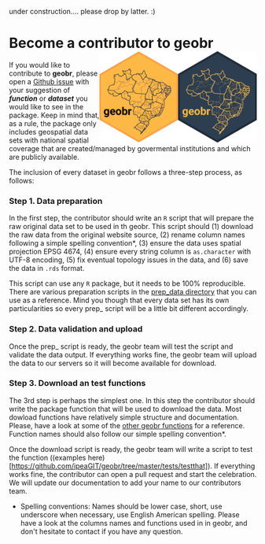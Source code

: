 under construction.... please drop by latter. :)

# Become a contributor to **geobr** <img align="right" src="man/figures/geobr_logo_b.png" alt="logo" width="160"> <img align="right" src="man/figures/geobr_logo_y.png" alt="logo" width="160">

If you would like to contribute to **geobr**, please open a [Github issue](https://github.com/ipeaGIT/geobr/issues) with your suggestion of ***function*** or ***dataset*** you would like to see in the package. Keep in mind that, as a rule, the package only includes geospatial data sets with national spatial coverage that are created/managed by govermental institutions and which are publicly available. 

The inclusion of every dataset in geobr follows a three-step process, as follows:

### Step 1. Data preparation

In the first step, the contributor should write an `R` script that will prepare the raw original data set to be used in th geobr. This script should (1) download the raw data from the original website source, (2) rename column names following a simple spelling convention*, (3) ensure the data uses spatial projection EPSG 4674, (4) ensure every string column is `as.character` with UTF-8 encoding, (5) fix eventual topology issues in the data, and (6) save the data in `.rds` format. 

This script can use any `R` package, but it needs to be 100% reproducible. There are various preparation scripts in the [prep_data directory](https://github.com/ipeaGIT/geobr/blob/master/prep_data) that you can use as a reference. Mind you though that every data set has its own particularities so every prep_ script will be a little bit different accordingly.


### Step 2. Data validation and upload

Once the prep_ script is ready, the geobr team will test the script and validate the data output. If everything works fine, the geobr team will upload the data to our servers so it will become available for download.


### Step 3. Download an test functions

The 3rd step is perhaps the simplest one. In this step the contributor should write the package function that will be used to download the data. Most dowload functions have relatively simple structure and documentation. Please, have a look at some of the [other geobr functions](https://github.com/ipeaGIT/geobr/tree/master/R) for a reference. Function names should also follow our simple spelling convention*.

Once the download script is ready, the geobr team will write a script to test the function ((examples here)[https://github.com/ipeaGIT/geobr/tree/master/tests/testthat]). If everything works fine, the contributor can open a pull request and start the celebration. We will update our documentation to add your name to our contributors team.

* Spelling conventions: Names should be lower case, short, use underscore when necessary, use English American spelling. Please have a look at the columns names and functions used in in geobr, and don't hesitate to contact if you have any question.
